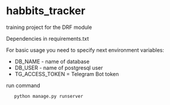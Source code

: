 # habbits_tracker
training project for the DRF module

Dependencies in requirements.txt

For basic usage you need to specify next environment variables:

- DB_NAME - name of database
- DB_USER - name of postgresql user
- TG_ACCESS_TOKEN = Telegram Bot token

run command
```bash
   python manage.py runserver
```
